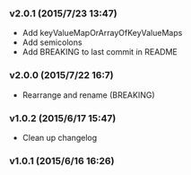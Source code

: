 ### v2.0.1	(2015/7/23 13:47)
* Add keyValueMapOrArrayOfKeyValueMaps
* Add semicolons
* Add BREAKING to last commit in README

### v2.0.0	(2015/7/22 16:7)
* Rearrange and rename (BREAKING)

### v1.0.2	(2015/6/17 15:47)
* Clean up changelog

### v1.0.1	(2015/6/16 16:26)